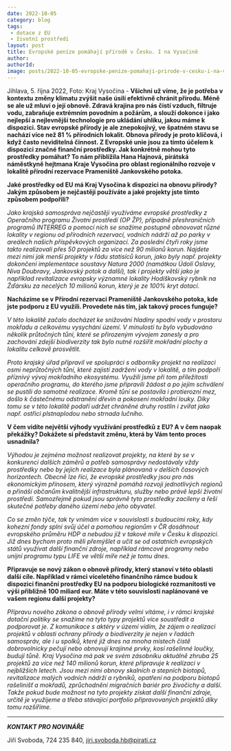 ```yaml
---
date: 2022-10-05
category: blog
tags:
 - dotace z EU
 - životní prostředí
layout: post
title: Evropské peníze pomáhají přírodě v Česku. I na Vysočině
author:
authorId:
image: posts/2022-10-05-evropske-penize-pomahaji-prirode-v-cesku-i-na-vysocine.jpg
---
```


Jihlava, 5. října 2022, Foto: Kraj Vysočina - **Všichni už víme, že je potřeba v kontextu změny klimatu zvýšit naše úsilí efektivně chránit přírodu. Méně se ale už mluví o její obnově. Zdravá krajina pro nás čistí vzduch, filtruje vodu, zabraňuje extrémním povodním a požárům, a slouží dokonce i jako nejlepší a nejlevnější technologie pro ukládání uhlíku, jakou máme k dispozici. Stav evropské přírody je ale znepokojivý, ve špatném stavu se nachází více než 81 % přírodních lokalit. Obnova přírody je proto klíčová, i když často neviditelná činnost. Z Evropské unie jsou za tímto účelem k dispozici značné finanční prostředky. Jak konkrétně mohou tyto prostředky pomáhat? To nám přiblížila Hana Hajnová, pirátská náměstkyně hejtmana Kraje Vysočina pro oblast regionálního rozvoje v lokalitě přírodní rezervace Prameniště Jankovského potoka.**

**Jaké prostředky od EU má Kraj Vysočina k dispozici na obnovu přírody? Jakým způsobem je nejčastěji používáte a jaké projekty jste tímto způsobem podpořili?**

*Jako krajská samospráva nejčastěji využíváme evropské prostředky z Operačního programu Životní prostředí (OP ŽP), případně přeshraničních programů INTERREG a pomocí nich se snažíme postupně obnovovat různé lokality v regionu od přírodních rezervací, vodních nádrží až po parky v areálech našich příspěvkových organizací. Za poslední čtyři roky jsme takto realizovali přes 50 projektů za více než 90 milionů korun. Najdete mezi nimi jak menší projekty v řádu statisíců korun, jako byly např. projekty dokončení implementace soustavy Natura 2000 (namátkou Údolí Oslavy, Niva Doubravy, Jankovský potok a další), tak i projekty větší jako je například revitalizace evropsky významné lokality Hodíškovský rybník na Žďársku za necelých 10 milionů korun, který je ze 100% kryt dotací.* 

**Nacházíme se v Přírodní rezervaci Prameniště Jankovského potoka, kde jste podporu z EU využili. Provedete nás tím, jak takový proces funguje?**

*V této lokalitě začalo docházet ke snižování hladiny spodní vody v prostoru mokřadu a celkovému vysychání území. V minulosti tu bylo vybudováno několik průtočných tůní, které se přirozeným vývojem zanesly a pro zachování zdejší biodiverzity tak bylo nutné rozšířit mokřadní plochy a lokalitu celkově prosvětlit.*

*Proto krajský úřad připravil ve spolupráci s odborníky projekt na realizaci osmi neprůtočných tůní, které zajistí zadržení vody v lokalitě, a tím podpoří příznivý vývoj mokřadního ekosystému. Využili jsme při tom příležitosti operačního programu, do kterého jsme připravili žádost a po jejím schválení se pustili do samotné realizace. Kromě tůní se postavila i protierozní mez, došlo k částečnému odstranění dřevin a pokosení mokřadní louky. Díky tomu se v této lokalitě podaří udržet chráněné druhy rostlin i zvířat jako např. ostřici plstnaplodou nebo strnada lučního.* 

**V čem vidíte největší výhody využívání prostředků z EU? A v čem naopak překážky? Dokážete si představit změnu, která by Vám tento proces usnadnila?**

*Výhodou je zejména možnost realizovat projekty, na které by se v konkurenci dalších záměrů a potřeb samosprávy nedostávaly vždy prostředky nebo by jejich realizace byla plánovaná v delších časových horizontech. Obecně lze říci, že evropské prostředky jsou pro nás ekonomickým přínosem, který výrazně pomáhá rozvoji jednotlivých regionů a přináší občanům kvalitnější infrastrukturu, služby nebo právě lepší životní prostředí. Samozřejmě pokud jsou správně tyto prostředky zacíleny a řeší skutečné potřeby daného území nebo jeho obyvatel.* 

*Co se změn týče, tak ty vnímám více v souvislosti s budoucími roky, kdy kohezní fondy splní svůj účel a pomohou regionům v ČR dosáhnout evropského průměru HDP a nebudou již v takové míře v Česku k dispozici. Již dnes bychom proto měli přemýšlet a učit se od ostatních evropských států využívat další finanční zdroje, například rámcové programy nebo unijní programu typu LIFE ve větší míře než je tomu dnes.*  

**Připravuje se nový zákon o obnově přírody, který stanoví v této oblasti další cíle. Například v rámci víceletého finančního rámce budou k dispozici finanční prostředky EU na podporu biologické rozmanitosti ve výši přibližně 100 miliard eur. Máte v této souvislosti naplánované ve vašem regionu další projekty?**

*Přípravu nového zákona o obnově přírody velmi vítáme, i v rámci krajské dotační politiky se snažíme na tyto typy projektů více soustředit a podporovat je. Z komunikace s aktéry v území vidím, že zájem o realizaci projektů v oblasti ochrany přírody a biodiverzity je nejen v řadách samospráv, ale i u spolků, které již dnes na mnoha místech čistě dobrovolnicky pečují nebo obnovují krajinné prvky, kosí rašelinné loučky, budují tůně. Kraj Vysočina má pak ve svém zásobníku aktuálně zhruba 25 projektů za více než 140 milionů korun, které připravuje k realizaci v nejbližších letech. Jsou mezi nimi obnovy skalních a stepních biotopů, revitalizace malých vodních nádrží a rybníků, opatření na podporu biotopů rašelinišť a mokřadů, zprůchodnění migračních bariér pro živočichy a další. Takže pokud bude možnost na tyto projekty získat další finanční zdroje, určitě je využijeme a třeba stávající portfolio připravovaných projektů díky tomu rozšíříme.*  


---

***KONTAKT PRO NOVINÁŘE*** 

Jiří Svoboda, 724 235 840, <jiri.svoboda.hb@pirati.cz>
